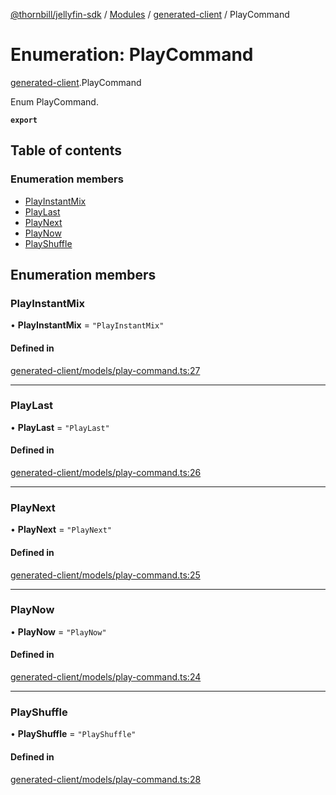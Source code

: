 [@thornbill/jellyfin-sdk](../README.md) / [Modules](../modules.md) / [generated-client](../modules/generated_client.md) / PlayCommand

# Enumeration: PlayCommand

[generated-client](../modules/generated_client.md).PlayCommand

Enum PlayCommand.

**`export`**

## Table of contents

### Enumeration members

- [PlayInstantMix](generated_client.PlayCommand.md#playinstantmix)
- [PlayLast](generated_client.PlayCommand.md#playlast)
- [PlayNext](generated_client.PlayCommand.md#playnext)
- [PlayNow](generated_client.PlayCommand.md#playnow)
- [PlayShuffle](generated_client.PlayCommand.md#playshuffle)

## Enumeration members

### PlayInstantMix

• **PlayInstantMix** = `"PlayInstantMix"`

#### Defined in

[generated-client/models/play-command.ts:27](https://github.com/thornbill/jellyfin-sdk-typescript/blob/c68c853/src/generated-client/models/play-command.ts#L27)

___

### PlayLast

• **PlayLast** = `"PlayLast"`

#### Defined in

[generated-client/models/play-command.ts:26](https://github.com/thornbill/jellyfin-sdk-typescript/blob/c68c853/src/generated-client/models/play-command.ts#L26)

___

### PlayNext

• **PlayNext** = `"PlayNext"`

#### Defined in

[generated-client/models/play-command.ts:25](https://github.com/thornbill/jellyfin-sdk-typescript/blob/c68c853/src/generated-client/models/play-command.ts#L25)

___

### PlayNow

• **PlayNow** = `"PlayNow"`

#### Defined in

[generated-client/models/play-command.ts:24](https://github.com/thornbill/jellyfin-sdk-typescript/blob/c68c853/src/generated-client/models/play-command.ts#L24)

___

### PlayShuffle

• **PlayShuffle** = `"PlayShuffle"`

#### Defined in

[generated-client/models/play-command.ts:28](https://github.com/thornbill/jellyfin-sdk-typescript/blob/c68c853/src/generated-client/models/play-command.ts#L28)
